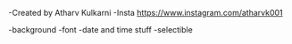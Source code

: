 -Created by Atharv Kulkarni
-Insta https://www.instagram.com/atharvk001


-background
-font
-date and time stuff
-selectible